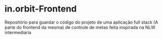 # in.orbit-Frontend
Repositório para guardar o código do projeto de uma aplicação full stack (A parte do frontend da mesma) de controle de metas feita inspirada na NLW intermediaria
